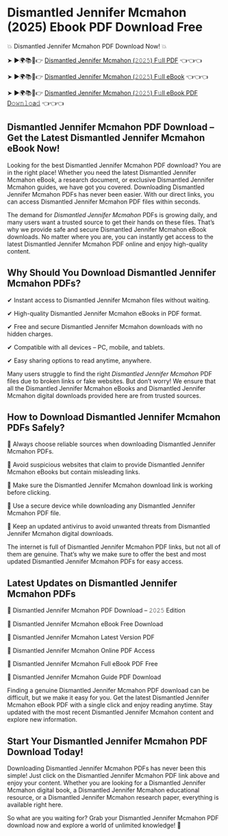 # Dismantled Jennifer Mcmahon (2025) Ebook PDF Download Free

💥 Dismantled Jennifer Mcmahon PDF Download Now! 💥

➤ ►🌍📚📱👉 [Dismantled Jennifer Mcmahon (𝟸𝟶𝟸𝟻) F𝚞ll PDF](https://getpdf.xyz/dismantled-jennifer-mcmahon) 👈👈👈


➤ ►🌍📚📱👉 [Dismantled Jennifer Mcmahon (𝟸𝟶𝟸𝟻) F𝚞ll eBook](https://getpdf.xyz/dismantled-jennifer-mcmahon) 👈👈👈


➤ ►🌍📚📱👉 [Dismantled Jennifer Mcmahon (𝟸𝟶𝟸𝟻) F𝚞ll eBook PDF D𝚘𝚠𝚗𝚕𝚘a𝚍](https://getpdf.xyz/dismantled-jennifer-mcmahon) 👈👈👈


## Dismantled Jennifer Mcmahon PDF Download – Get the Latest Dismantled Jennifer Mcmahon eBook Now!

Looking for the best Dismantled Jennifer Mcmahon PDF download? You are in the right place! Whether you need the latest Dismantled Jennifer Mcmahon eBook, a research document, or exclusive Dismantled Jennifer Mcmahon guides, we have got you covered. Downloading Dismantled Jennifer Mcmahon PDFs has never been easier. With our direct links, you can access Dismantled Jennifer Mcmahon PDF files within seconds.

The demand for *Dismantled Jennifer Mcmahon* PDFs is growing daily, and many users want a trusted source to get their hands on these files. That’s why we provide safe and secure Dismantled Jennifer Mcmahon eBook downloads. No matter where you are, you can instantly get access to the latest Dismantled Jennifer Mcmahon PDF online and enjoy high-quality content.

## Why Should You Download Dismantled Jennifer Mcmahon PDFs?

✔ Instant access to Dismantled Jennifer Mcmahon files without waiting.

✔ High-quality Dismantled Jennifer Mcmahon eBooks in PDF format.

✔ Free and secure Dismantled Jennifer Mcmahon downloads with no hidden charges.

✔ Compatible with all devices – PC, mobile, and tablets.

✔ Easy sharing options to read anytime, anywhere.

Many users struggle to find the right *Dismantled Jennifer Mcmahon* PDF files due to broken links or fake websites. But don’t worry! We ensure that all the Dismantled Jennifer Mcmahon eBooks and Dismantled Jennifer Mcmahon digital downloads provided here are from trusted sources.

## How to Download Dismantled Jennifer Mcmahon PDFs Safely?

📌 Always choose reliable sources when downloading Dismantled Jennifer Mcmahon PDFs.

📌 Avoid suspicious websites that claim to provide Dismantled Jennifer Mcmahon eBooks but contain misleading links.

📌 Make sure the Dismantled Jennifer Mcmahon download link is working before clicking.

📌 Use a secure device while downloading any Dismantled Jennifer Mcmahon PDF file.

📌 Keep an updated antivirus to avoid unwanted threats from Dismantled Jennifer Mcmahon digital downloads.

The internet is full of Dismantled Jennifer Mcmahon PDF links, but not all of them are genuine. That’s why we make sure to offer the best and most updated Dismantled Jennifer Mcmahon PDFs for easy access.

## Latest Updates on Dismantled Jennifer Mcmahon PDFs

🔹 Dismantled Jennifer Mcmahon PDF Download – 𝟸𝟶𝟸𝟻 Edition

🔹 Dismantled Jennifer Mcmahon eBook Free Download

🔹 Dismantled Jennifer Mcmahon Latest Version PDF

🔹 Dismantled Jennifer Mcmahon Online PDF Access

🔹 Dismantled Jennifer Mcmahon Full eBook PDF Free

🔹 Dismantled Jennifer Mcmahon Guide PDF Download

Finding a genuine Dismantled Jennifer Mcmahon PDF download can be difficult, but we make it easy for you. Get the latest Dismantled Jennifer Mcmahon eBook PDF with a single click and enjoy reading anytime. Stay updated with the most recent Dismantled Jennifer Mcmahon content and explore new information.

## Start Your Dismantled Jennifer Mcmahon PDF Download Today!

Downloading Dismantled Jennifer Mcmahon PDFs has never been this simple! Just click on the Dismantled Jennifer Mcmahon PDF link above and enjoy your content. Whether you are looking for a Dismantled Jennifer Mcmahon digital book, a Dismantled Jennifer Mcmahon educational resource, or a Dismantled Jennifer Mcmahon research paper, everything is available right here.

So what are you waiting for? Grab your Dismantled Jennifer Mcmahon PDF download now and explore a world of unlimited knowledge! 🚀